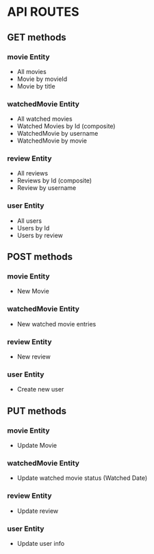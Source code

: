 # API ROUTES

## GET methods

### movie Entity
- All movies
- Movie by movieId
- Movie by title

### watchedMovie Entity
- All watched movies
- Watched Movies by Id (composite)
- WatchedMovie by username
- WatchedMovie by movie

### review Entity
- All reviews
- Reviews by Id (composite)
- Review by username

### user Entity
- All users
- Users by Id
- Users by review

## POST methods

### movie Entity
- New Movie

### watchedMovie Entity
- New watched movie entries

### review Entity
- New review
  
### user Entity
- Create new user
  
## PUT methods

### movie Entity
- Update Movie

### watchedMovie Entity
- Update watched movie status (Watched Date)

### review Entity
- Update review

### user Entity
- Update user info
